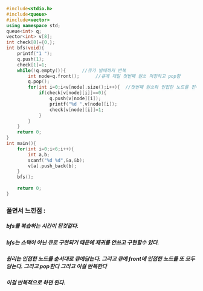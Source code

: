 ```cpp
#include<stdio.h>
#include<queue>
#include<vector>
using namespace std;
queue<int> q;
vector<int> v[8];
int check[8]={0,};
int bfs(void){
	printf("1 ");
	q.push(1);
	check[1]=1;
	while(!q.empty()){      //큐가 빌떼까지 반복
		int node=q.front();      //큐에 제일 첫번째 원소 저장하고 pop함
		q.pop();
		for(int i=0;i<v[node].size();i++){  //첫번째 원소와 인접한 노드를 전부 큐에 담은(단 체크 안되있어야함)
			if(check[v[node][i]]==0){
				q.push(v[node][i]);
				printf("%d ",v[node][i]);
				check[v[node][i]]=1;
			}
		}
	}
	return 0;
}
int main(){
	for(int i=0;i<6;i++){
		int a,b;
		scanf("%d %d",&a,&b);
		v[a].push_back(b);
	}
	bfs();
	
	return 0;
}
```
### 풀면서 느낀점 :
##### bfs를 복습하는 시간이 된것같다.
##### bfs는 스택이 아닌 큐로 구현되기 때문에 재귀를 안쓰고 구현할수 있다.
##### 원리는 인접한 노드를 순서대로 큐에담는다. 그리고 큐에 front에 인접한 노드를 또 모두 담는다. 그리고 pop한다 그리고 이걸 반복한다
##### 이걸 반복적으로 하면 된다.
